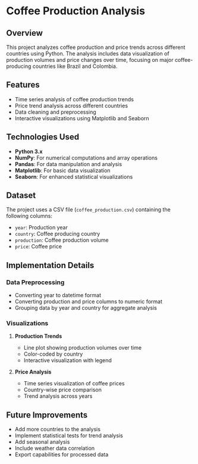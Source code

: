# Coffee Production Analysis

## Overview
This project analyzes coffee production and price trends across different countries using Python. The analysis includes data visualization of production volumes and price changes over time, focusing on major coffee-producing countries like Brazil and Colombia.

## Features
- Time series analysis of coffee production trends
- Price trend analysis across different countries
- Data cleaning and preprocessing
- Interactive visualizations using Matplotlib and Seaborn

## Technologies Used
- **Python 3.x**
- **NumPy**: For numerical computations and array operations
- **Pandas**: For data manipulation and analysis
- **Matplotlib**: For basic data visualization
- **Seaborn**: For enhanced statistical visualizations

## Dataset
The project uses a CSV file (`coffee_production.csv`) containing the following columns:
- `year`: Production year
- `country`: Coffee producing country
- `production`: Coffee production volume
- `price`: Coffee price

## Implementation Details

### Data Preprocessing
- Converting year to datetime format
- Converting production and price columns to numeric format
- Grouping data by year and country for aggregate analysis

### Visualizations
1. **Production Trends**
   - Line plot showing production volumes over time
   - Color-coded by country
   - Interactive visualization with legend

2. **Price Analysis**
   - Time series visualization of coffee prices
   - Country-wise price comparison
   - Trend analysis across years



## Future Improvements
- Add more countries to the analysis
- Implement statistical tests for trend analysis
- Add seasonal analysis
- Include weather data correlation
- Export capabilities for processed data
